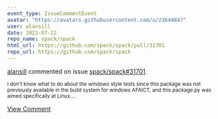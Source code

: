 ```yaml
---
event_type: IssueCommentEvent
avatar: "https://avatars.githubusercontent.com/u/2364484?"
user: alansill
date: 2022-07-22
repo_name: spack/spack
html_url: https://github.com/spack/spack/pull/31701
repo_url: https://github.com/spack/spack
---
```


<a href='https://github.com/alansill' target='_blank'>alansill</a> commented on issue <a href='https://github.com/spack/spack/pull/31701' target='_blank'>spack/spack#31701</a>.

<small>I don't know what to do about the windows style tests since this package was not previously available in the build system for windows AFAICT, and this package.py was aimed specifically at Linux....</small>

<a href='https://github.com/spack/spack/pull/31701' target='_blank'>View Comment</a>